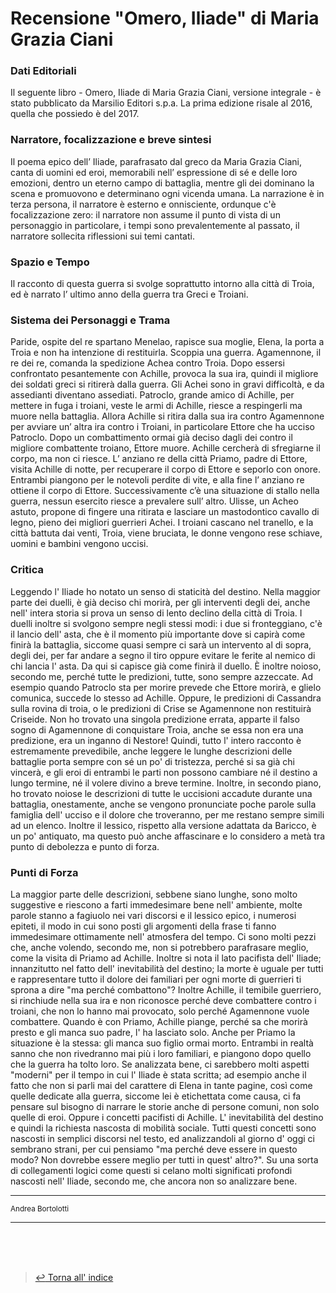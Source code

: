 # Recensione "Omero, Iliade" di Maria Grazia Ciani <!-- Metadata: type: Outline; created: 2020-09-16 15:26:53; reads: 9; read: 2020-09-17 00:04:32; revision: 9; modified: 2020-09-17 00:04:32; importance: 0/5; urgency: 0/5; -->
 ### Dati Editoriali
Il seguente libro - Omero, Iliade di Maria Grazia Ciani, versione integrale - è stato pubblicato da Marsilio Editori s.p.a. La prima edizione risale al 2016, quella che possiedo è del 2017.
 ### Narratore, focalizzazione e breve sintesi
Il poema epico dell’ Iliade, parafrasato dal greco da Maria Grazia Ciani, canta di uomini ed eroi, memorabili nell’ espressione di sé e delle loro emozioni, dentro un eterno campo di battaglia, mentre gli dei dominano la scena e promuovono e determinano ogni vicenda umana. La narrazione è in terza persona, il narratore è esterno e onnisciente, ordunque c'è focalizzazione zero: il narratore non assume il punto di vista di un personaggio in particolare, i tempi sono prevalentemente al passato, il narratore sollecita riflessioni sui temi cantati.
 ### Spazio e Tempo
Il racconto di questa guerra si svolge soprattutto intorno alla città di Troia, ed è narrato l’ ultimo anno della guerra tra Greci e Troiani.
 ### Sistema dei Personaggi e Trama
Paride, ospite del re spartano Menelao, rapisce sua moglie, Elena, la porta a Troia e non ha intenzione di restituirla. Scoppia una guerra. Agamennone, il re dei re, comanda la spedizione Achea contro Troia. Dopo essersi confrontato pesantemente con Achille, provoca la sua ira, quindi il migliore dei soldati greci si ritirerà dalla guerra. Gli Achei sono in gravi difficoltà, e da assedianti diventano assediati. Patroclo, grande amico di Achille, per mettere in fuga i troiani, veste le armi di Achille, riesce a respingerli ma muore nella battaglia. Allora Achille si ritira dalla sua ira contro Agamennone per avviare un’ altra ira contro i Troiani, in particolare Ettore che ha ucciso Patroclo. Dopo un combattimento ormai già deciso dagli dei contro il migliore combattente troiano, Ettore muore. Achille cercherà di sfregiarne il corpo, ma non ci riesce. L’ anziano re della città Priamo, padre di Ettore, visita Achille di notte, per recuperare il corpo di Ettore e seporlo con onore. Entrambi piangono per le notevoli perdite di vite, e alla fine l’ anziano re ottiene il corpo di Ettore. Successivamente c’è una situazione di stallo nella guerra, nessun esercito riesce a prevalere sull’ altro. Ulisse, un Acheo astuto, propone di fingere una ritirata e lasciare un mastodontico cavallo di legno, pieno dei migliori guerrieri Achei. I troiani cascano nel tranello, e la città battuta dai venti, Troia, viene bruciata, le donne vengono rese schiave, uomini e bambini vengono uccisi.
 ### Critica

Leggendo l' Iliade ho notato un senso di staticità del destino. Nella maggior parte dei duelli, è già deciso chi morirà, per gli interventi degli dei, anche nell' intera storia si prova un senso di lento declino della città di Troia. I duelli inoltre si svolgono sempre negli stessi modi: i due si fronteggiano, c'è il lancio dell' asta, che è il momento più importante dove si capirà come finirà la battaglia, siccome quasi sempre ci sarà un intervento al di sopra, degli dei, per far andare a segno il tiro oppure evitare le ferite al nemico di chi lancia l' asta. Da qui si capisce già come finirà il duello. È inoltre noioso, secondo me, perché tutte le predizioni, tutte, sono sempre azzeccate. Ad esempio quando Patroclo sta per morire prevede che Ettore morirà, e glielo comunica, succede lo stesso ad Achille. Oppure, le predizioni di Cassandra sulla rovina di troia, o le predizioni di Crise se Agamennone non restituirà Criseide. Non ho trovato una singola predizione errata, apparte il falso sogno di Agamennone di conquistare Troia, anche se essa non era una predizione, era un inganno di Nestore! Quindi, tutto l' intero racconto è estremamente prevedibile, anche leggere le lunghe descrizioni delle battaglie porta sempre con sé un po' di tristezza, perché si sa già chi vincerà, e gli eroi di entrambi le parti non possono cambiare né il destino a lungo termine, né il volere divino a breve termine.
Inoltre, in secondo piano, ho trovato noiose le descrizioni di tutte le uccisioni accadute durante una battaglia, onestamente, anche se vengono pronunciate poche parole sulla famiglia dell' ucciso e il dolore che troveranno, per me restano sempre simili ad un elenco. Inoltre il lessico, rispetto alla versione adattata da Baricco, è un po' antiquato, ma questo può anche affascinare e lo considero a metà tra punto di debolezza e punto di forza.

 ### Punti di Forza

La maggior parte delle descrizioni, sebbene siano lunghe, sono molto suggestive e riescono a farti immedesimare bene nell' ambiente, molte parole stanno a fagiuolo nei vari discorsi e il lessico epico, i numerosi epiteti, il modo in cui sono posti gli argomenti della frase ti fanno immedesimare ottimamente nell' atmosfera del tempo. Ci sono molti pezzi che, anche volendo, secondo me, non si potrebbero parafrasare meglio, come la visita di Priamo ad Achille. Inoltre si nota il lato pacifista dell' Iliade; innanzitutto nel fatto dell' inevitabilità del destino; la morte è uguale per tutti e rappresentare tutto il dolore dei familiari per ogni morte di guerrieri ti sprona a dire "ma perché combattono"? Inoltre Achille, il temibile guerriero, si rinchiude nella sua ira e non riconosce perché deve combattere contro i troiani, che non lo hanno mai provocato, solo perché Agamennone vuole combattere. Quando è con Priamo, Achille piange, perché sa che morirà presto e gli manca suo padre, l' ha lasciato solo. Anche per Priamo la situazione è la stessa: gli manca suo figlio ormai morto. Entrambi in realtà sanno che non rivedranno mai più i loro familiari, e piangono dopo quello che la guerra ha tolto loro. Se analizzata bene, ci sarebbero molti aspetti "moderni" per il tempo in cui l' Iliade è stata scritta; ad esempio anche il fatto che non si parli mai del carattere di Elena in tante pagine, così come quelle dedicate alla guerra, siccome lei è etichettata come causa, ci fa pensare sul bisogno di narrare le storie anche di persone comuni, non solo quelle di eroi. Oppure i concetti pacifisti di Achille. L' inevitabilità del destino e quindi la richiesta nascosta di mobilità sociale. Tutti questi concetti sono nascosti in semplici discorsi nel testo, ed analizzandoli al giorno d' oggi ci sembrano strani, per cui pensiamo "ma perché deve essere in questo modo? Non dovrebbe essere meglio per tutti in quest' altro?". Su una sorta di collegamenti logici come questi si celano molti significati profondi nascosti nell' Iliade, secondo me, che ancora non so analizzare bene. 

---

<sub>Andrea Bortolotti</sub>

---

<br><br><br>
> [:leftwards_arrow_with_hook: Torna all' indice](https://github.com/bortox/Compiti-di-Epica/blob/master/README.md)
